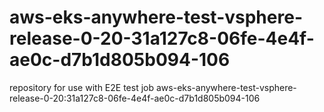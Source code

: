 # aws-eks-anywhere-test-vsphere-release-0-20-31a127c8-06fe-4e4f-ae0c-d7b1d805b094-106
repository for use with E2E test job aws-eks-anywhere-test-vsphere-release-0-20:31a127c8-06fe-4e4f-ae0c-d7b1d805b094-106

